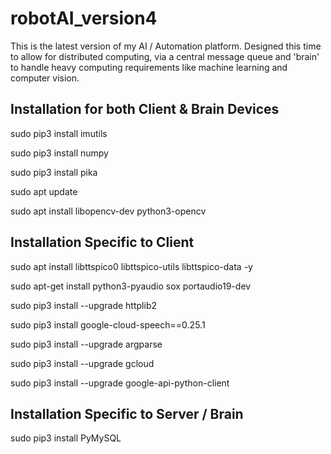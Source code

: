 # robotAI_version4
This is the latest version of my AI / Automation platform. Designed this time to allow for distributed computing, via a central message queue and 'brain' to handle heavy computing requirements like machine learning and computer vision.

Installation for both Client & Brain Devices
--------------------------------------------
sudo pip3 install imutils

sudo pip3 install numpy

sudo pip3 install pika

sudo apt update

sudo apt install libopencv-dev python3-opencv


Installation Specific to Client
--------------------------------
sudo apt install libttspico0 libttspico-utils libttspico-data -y

sudo apt-get install python3-pyaudio sox portaudio19-dev

sudo pip3 install --upgrade httplib2

sudo pip3 install google-cloud-speech==0.25.1

sudo pip3 install --upgrade argparse

sudo pip3 install --upgrade gcloud

sudo pip3 install --upgrade google-api-python-client


Installation Specific to Server / Brain
---------------------------------------
sudo pip3 install PyMySQL
